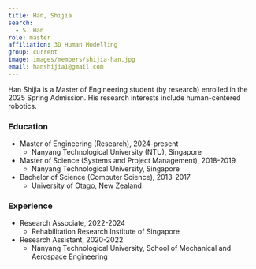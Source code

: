 ```yaml
---
title: Han, Shijia
search:
  - S. Han
role: master
affiliation: 3D Human Modelling
group: current
image: images/members/shijia-han.jpg
email: hanshijia1@gmail.com
---
```

 
Han Shijia is a Master of Engineering student (by research) enrolled in the 2025 Spring Admission. His research interests include human-centered robotics.

### Education
- Master of Engineering (Research), 2024-present
  - Nanyang Technological University (NTU), Singapore
- Master of Science (Systems and Project Management), 2018-2019
  - Nanyang Technological University, Singapore
- Bachelor of Science (Computer Science), 2013-2017
  - University of Otago, New Zealand

### Experience
- Research Associate, 2022-2024
  - Rehabilitation Research Institute of Singapore
- Research Assistant, 2020-2022
  - Nanyang Technological University, School of Mechanical and Aerospace Engineering 

